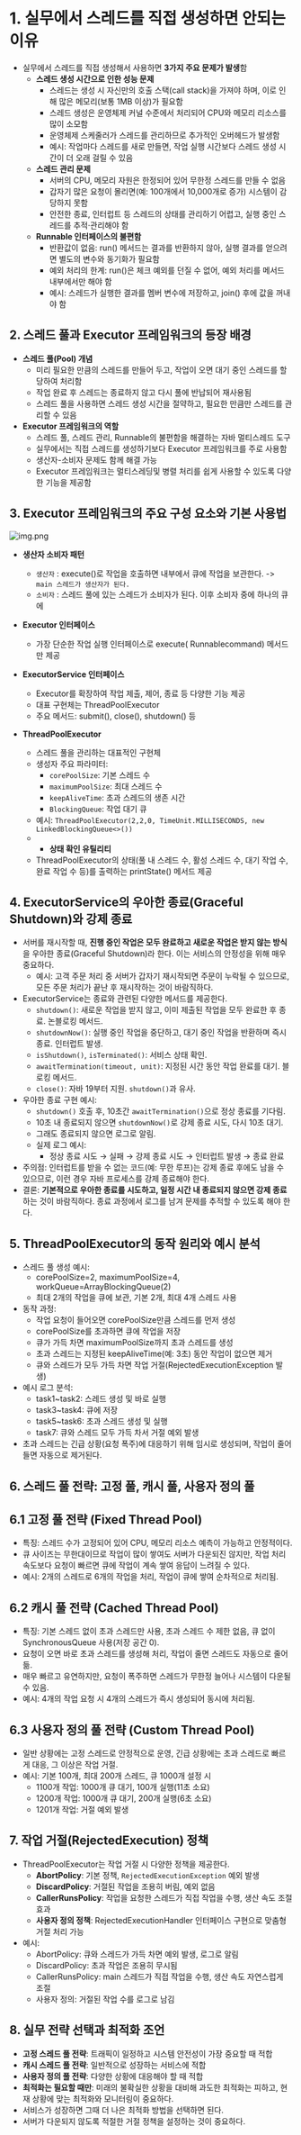 # 1. 실무에서 스레드를 직접 생성하면 안되는 이유

- 실무에서 스레드를 직접 생성해서 사용하면 **3가지 주요 문제가 발생**함
    - **스레드 생성 시간으로 인한 성능 문제**
        - 스레드는 생성 시 자신만의 호출 스택(call stack)을 가져야 하며, 이로 인해 많은 메모리(보통 1MB 이상)가 필요함
        - 스레드 생성은 운영체제 커널 수준에서 처리되어 CPU와 메모리 리소스를 많이 소모함
        - 운영체제 스케줄러가 스레드를 관리하므로 추가적인 오버헤드가 발생함
        - 예시: 작업마다 스레드를 새로 만들면, 작업 실행 시간보다 스레드 생성 시간이 더 오래 걸릴 수 있음
    - **스레드 관리 문제**
        - 서버의 CPU, 메모리 자원은 한정되어 있어 무한정 스레드를 만들 수 없음
        - 갑자기 많은 요청이 몰리면(예: 100개에서 10,000개로 증가) 시스템이 감당하지 못함
        - 안전한 종료, 인터럽트 등 스레드의 상태를 관리하기 어렵고, 실행 중인 스레드를 추적·관리해야 함
    - **Runnable 인터페이스의 불편함**
        - 반환값이 없음: run() 메서드는 결과를 반환하지 않아, 실행 결과를 얻으려면 별도의 변수와 동기화가 필요함
        - 예외 처리의 한계: run()은 체크 예외를 던질 수 없어, 예외 처리를 메서드 내부에서만 해야 함
        - 예시: 스레드가 실행한 결과를 멤버 변수에 저장하고, join() 후에 값을 꺼내야 함



## 2. 스레드 풀과 Executor 프레임워크의 등장 배경

- **스레드 풀(Pool) 개념**
    - 미리 필요한 만큼의 스레드를 만들어 두고, 작업이 오면 대기 중인 스레드를 할당하여 처리함
    - 작업 완료 후 스레드는 종료하지 않고 다시 풀에 반납되어 재사용됨
    - 스레드 풀을 사용하면 스레드 생성 시간을 절약하고, 필요한 만큼만 스레드를 관리할 수 있음
- **Executor 프레임워크의 역할**
    - 스레드 풀, 스레드 관리, Runnable의 불편함을 해결하는 자바 멀티스레드 도구
    - 실무에서는 직접 스레드를 생성하기보다 Executor 프레임워크를 주로 사용함
    - 생산자-소비자 문제도 함께 해결 가능
    - Executor 프레임워크는 멀티스레딩및 병렬 처리를 쉽게 사용할 수 있도록 다양한 기능을 제공함


## 3. Executor 프레임워크의 주요 구성 요소와 기본 사용법
![img.png](../img/img11.png)

- **생산자 소비자 패턴**
  - `생산자` : execute()로 작업을 호출하면 내부에서 큐에 작업을 보관한다. -> `main 스레드가 생산자가 된다.`
  - `소비자` : 스레드 풀에 있는 스레드가 소비자가 된다. 이후 소비자 중에 하나의 큐에


- **Executor 인터페이스**
    - 가장 단순한 작업 실행 인터페이스로 execute( Runnablecommand) 메서드만 제공
- **ExecutorService 인터페이스**
    - Executor를 확장하여 작업 제출, 제어, 종료 등 다양한 기능 제공
    - 대표 구현체는 ThreadPoolExecutor
    - 주요 메서드: submit(), close(), shutdown() 등
- **ThreadPoolExecutor**
    - 스레드 풀을 관리하는 대표적인 구현체
    - 생성자 주요 파라미터:
        - `corePoolSize`: 기본 스레드 수
        - `maximumPoolSize`: 최대 스레드 수
        - `keepAliveTime`: 초과 스레드의 생존 시간
        - `BlockingQueue`: 작업 대기 큐
    - 예시: `ThreadPoolExecutor(2,2,0, TimeUnit.MILLISECONDS, new LinkedBlockingQueue<>())`
    - - **상태 확인 유틸리티**
  - ThreadPoolExecutor의 상태(풀 내 스레드 수, 활성 스레드 수, 대기 작업 수, 완료 작업 수 등)를 출력하는 printState() 메서드 제공


## 4. ExecutorService의 우아한 종료(Graceful Shutdown)와 강제 종료

- 서버를 재시작할 때, **진행 중인 작업은 모두 완료하고 새로운 작업은 받지 않는 방식**을 우아한 종료(Graceful Shutdown)라 한다. 이는 서비스의 안정성을 위해 매우 중요하다.
    - 예시: 고객 주문 처리 중 서버가 갑자기 재시작되면 주문이 누락될 수 있으므로, 모든 주문 처리가 끝난 후 재시작하는 것이 바람직하다.
- ExecutorService는 종료와 관련된 다양한 메서드를 제공한다.
    - `shutdown()`: 새로운 작업을 받지 않고, 이미 제출된 작업을 모두 완료한 후 종료. 논블로킹 메서드.
    - `shutdownNow()`: 실행 중인 작업을 중단하고, 대기 중인 작업을 반환하며 즉시 종료. 인터럽트 발생.
    - `isShutdown()`, `isTerminated()`: 서비스 상태 확인.
    - `awaitTermination(timeout, unit)`: 지정된 시간 동안 작업 완료를 대기. 블로킹 메서드.
    - `close()`: 자바 19부터 지원. `shutdown()`과 유사.
- 우아한 종료 구현 예시:
    - `shutdown()` 호출 후, 10초간 `awaitTermination()`으로 정상 종료를 기다림.
    - 10초 내 종료되지 않으면 `shutdownNow()`로 강제 종료 시도, 다시 10초 대기.
    - 그래도 종료되지 않으면 로그로 알림.
    - 실제 로그 예시:
        - 정상 종료 시도 → 실패 → 강제 종료 시도 → 인터럽트 발생 → 종료 완료
- 주의점: 인터럽트를 받을 수 없는 코드(예: 무한 루프)는 강제 종료 후에도 남을 수 있으므로, 이런 경우 자바 프로세스를 강제 종료해야 한다.
- 결론: **기본적으로 우아한 종료를 시도하고, 일정 시간 내 종료되지 않으면 강제 종료**하는 것이 바람직하다. 종료 과정에서 로그를 남겨 문제를 추적할 수 있도록 해야 한다.


## 5. ThreadPoolExecutor의 동작 원리와 예시 분석

- 스레드 풀 생성 예시:
    - corePoolSize=2, maximumPoolSize=4, workQueue=ArrayBlockingQueue(2)
    - 최대 2개의 작업을 큐에 보관, 기본 2개, 최대 4개 스레드 사용
- 동작 과정:
    - 작업 요청이 들어오면 corePoolSize만큼 스레드를 먼저 생성
    - corePoolSize를 초과하면 큐에 작업을 저장
    - 큐가 가득 차면 maximumPoolSize까지 초과 스레드를 생성
    - 초과 스레드는 지정된 keepAliveTime(예: 3초) 동안 작업이 없으면 제거
    - 큐와 스레드가 모두 가득 차면 작업 거절(RejectedExecutionException 발생)
- 예시 로그 분석:
    - task1~task2: 스레드 생성 및 바로 실행
    - task3~task4: 큐에 저장
    - task5~task6: 초과 스레드 생성 및 실행
    - task7: 큐와 스레드 모두 가득 차서 거절 예외 발생
- 초과 스레드는 긴급 상황(요청 폭주)에 대응하기 위해 임시로 생성되며, 작업이 줄어들면 자동으로 제거된다.


## 6. 스레드 풀 전략: 고정 풀, 캐시 풀, 사용자 정의 풀

## 6.1 고정 풀 전략 (Fixed Thread Pool)

- 특징: 스레드 수가 고정되어 있어 CPU, 메모리 리소스 예측이 가능하고 안정적이다.
- 큐 사이즈는 무한대이므로 작업이 많이 쌓여도 서버가 다운되진 않지만, 작업 처리 속도보다 요청이 빠르면 큐에 작업이 계속 쌓여 응답이 느려질 수 있다.
- 예시: 2개의 스레드로 6개의 작업을 처리, 작업이 큐에 쌓여 순차적으로 처리됨.

## 6.2 캐시 풀 전략 (Cached Thread Pool)

- 특징: 기본 스레드 없이 초과 스레드만 사용, 초과 스레드 수 제한 없음, 큐 없이 SynchronousQueue 사용(저장 공간 0).
- 요청이 오면 바로 초과 스레드를 생성해 처리, 작업이 줄면 스레드도 자동으로 줄어듦.
- 매우 빠르고 유연하지만, 요청이 폭주하면 스레드가 무한정 늘어나 시스템이 다운될 수 있음.
- 예시: 4개의 작업 요청 시 4개의 스레드가 즉시 생성되어 동시에 처리됨.

## 6.3 사용자 정의 풀 전략 (Custom Thread Pool)

- 일반 상황에는 고정 스레드로 안정적으로 운영, 긴급 상황에는 초과 스레드로 빠르게 대응, 그 이상은 작업 거절.
- 예시: 기본 100개, 최대 200개 스레드, 큐 1000개 설정 시
    - 1100개 작업: 1000개 큐 대기, 100개 실행(11초 소요)
    - 1200개 작업: 1000개 큐 대기, 200개 실행(6초 소요)
    - 1201개 작업: 거절 예외 발생

## 7. 작업 거절(RejectedExecution) 정책

- ThreadPoolExecutor는 작업 거절 시 다양한 정책을 제공한다.
    - **AbortPolicy**: 기본 정책, `RejectedExecutionException` 예외 발생
    - **DiscardPolicy**: 거절된 작업을 조용히 버림, 예외 없음
    - **CallerRunsPolicy**: 작업을 요청한 스레드가 직접 작업을 수행, 생산 속도 조절 효과
    - **사용자 정의 정책**: RejectedExecutionHandler 인터페이스 구현으로 맞춤형 거절 처리 가능
- 예시:
    - AbortPolicy: 큐와 스레드가 가득 차면 예외 발생, 로그로 알림
    - DiscardPolicy: 초과 작업은 조용히 무시됨
    - CallerRunsPolicy: main 스레드가 직접 작업을 수행, 생산 속도 자연스럽게 조절
    - 사용자 정의: 거절된 작업 수를 로그로 남김

## 8. 실무 전략 선택과 최적화 조언

- **고정 스레드 풀 전략**: 트래픽이 일정하고 시스템 안전성이 가장 중요할 때 적합
- **캐시 스레드 풀 전략**: 일반적으로 성장하는 서비스에 적합
- **사용자 정의 풀 전략**: 다양한 상황에 대응해야 할 때 적합
- **최적화는 필요할 때만**: 미래의 불확실한 상황을 대비해 과도한 최적화는 피하고, 현재 상황에 맞는 최적화와 모니터링이 중요하다.
- 서비스가 성장하면 그때 더 나은 최적화 방법을 선택하면 된다.
- 서버가 다운되지 않도록 적절한 거절 정책을 설정하는 것이 중요하다.